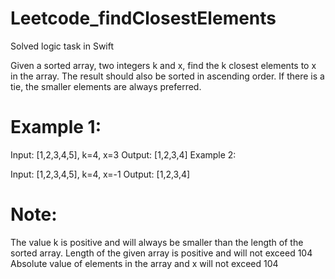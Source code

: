 # Leetcode_findClosestElements
Solved logic task in Swift

Given a sorted array, two integers k and x, find the k closest elements to x in the array. The result should also be sorted in ascending order. If there is a tie, the smaller elements are always preferred.

# Example 1:

Input: [1,2,3,4,5], k=4, x=3
Output: [1,2,3,4]
Example 2:

Input: [1,2,3,4,5], k=4, x=-1
Output: [1,2,3,4]
# Note:

The value k is positive and will always be smaller than the length of the sorted array.
Length of the given array is positive and will not exceed 104
Absolute value of elements in the array and x will not exceed 104
